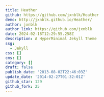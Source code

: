 ```yaml
---
title: Heather
github: https://github.com/jxnblk/Heather
demo: http://jxnblk.github.io/Heather/
author: jxnblk
author_link: https://github.com/jxnblk
date: 2024-02-18T12:29:55.258Z
description: A HyperMinimal Jekyll Theme
ssg:
  - Jekyll
css: []
cms: []
category: []
draft: false
publish_date: '2013-08-02T22:46:03Z'
update_date: '2014-02-27T01:32:01Z'
github_star: 129
github_fork: 25
---
```

